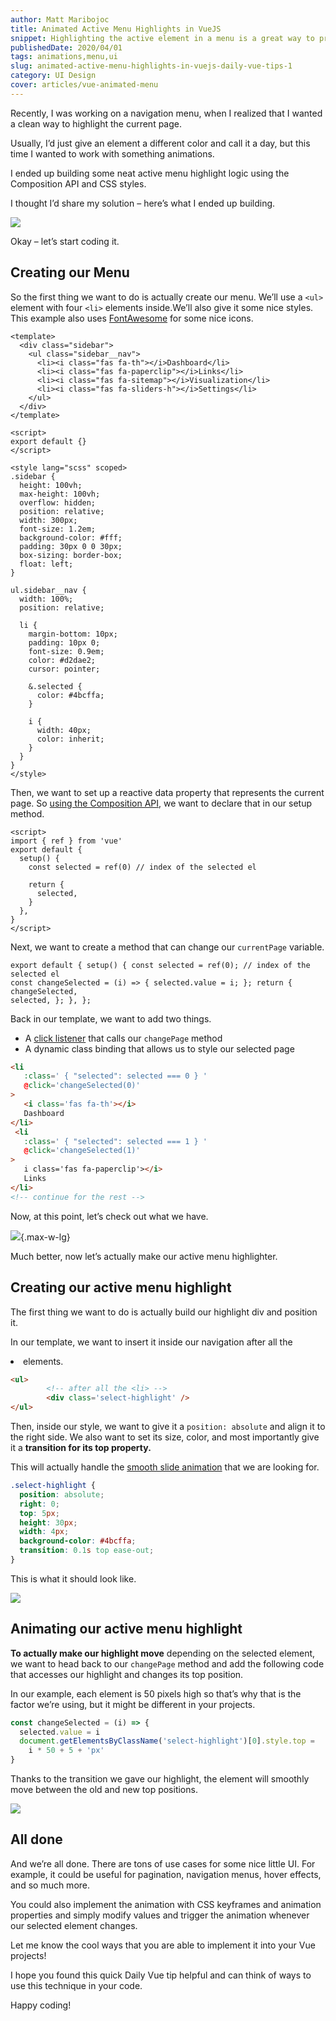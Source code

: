 ```yaml
---
author: Matt Maribojoc
title: Animated Active Menu Highlights in VueJS
snippet: Highlighting the active element in a menu is a great way to provide visual feedback to your site’s visitors. Let’s add animation to make it even better.
publishedDate: 2020/04/01
tags: animations,menu,ui
slug: animated-active-menu-highlights-in-vuejs-daily-vue-tips-1
category: UI Design
cover: articles/vue-animated-menu
---
```

Recently, I was working on a navigation menu, when I realized that I wanted a clean way to highlight the current page.

Usually, I’d just give an element a different color and call it a day, but this time I wanted to work with something animations.

I ended up building some neat active menu highlight logic using the Composition API and CSS styles.

I thought I’d share my solution – here’s what I ended up building.

![](https://dltqhkoxgn1gx.cloudfront.net/img/posts/animated-active-menu-highlights-in-vuejs-daily-vue-tips-1-2.png)

Okay – let’s start coding it.

## Creating our Menu

So the first thing we want to do is actually create our menu. We’ll use a `<ul>` element with four `<li>` elements inside.We’ll also give it some nice styles. This example also uses [FontAwesome](https://fontawesome.com/) for some nice icons.

```vue
<template>
  <div class="sidebar">
    <ul class="sidebar__nav">
      <li><i class="fas fa-th"></i>Dashboard</li>
      <li><i class="fas fa-paperclip"></i>Links</li>
      <li><i class="fas fa-sitemap"></i>Visualization</li>
      <li><i class="fas fa-sliders-h"></i>Settings</li>
    </ul>
  </div>
</template>

<script>
export default {}
</script>

<style lang="scss" scoped>
.sidebar {
  height: 100vh;
  max-height: 100vh;
  overflow: hidden;
  position: relative;
  width: 300px;
  font-size: 1.2em;
  background-color: #fff;
  padding: 30px 0 0 30px;
  box-sizing: border-box;
  float: left;
}

ul.sidebar__nav {
  width: 100%;
  position: relative;

  li {
    margin-bottom: 10px;
    padding: 10px 0;
    font-size: 0.9em;
    color: #d2dae2;
    cursor: pointer;

    &.selected {
      color: #4bcffa;
    }

    i {
      width: 40px;
      color: inherit;
    }
  }
}
</style>
```

Then, we want to set up a reactive data property that represents the current page. So [using the Composition API](https://learnvue.co/2020/01/4-vue3-composition-api-tips-you-should-know/), we want to declare that in our setup method.

```vue
<script>
import { ref } from 'vue'
export default {
  setup() {
    const selected = ref(0) // index of the selected el

    return {
      selected,
    }
  },
}
</script>
```

Next, we want to create a method that can change our `currentPage` variable.

```vue
export default { setup() { const selected = ref(0); // index of the selected el
const changeSelected = (i) => { selected.value = i; }; return { changeSelected,
selected, }; }, };
```

Back in our template, we want to add two things.

- A [click listener](https://learnvue.co/2020/01/a-vue-event-handling-cheatsheet-the-essentials) that calls our `changePage` method
- A dynamic class binding that allows us to style our selected page

```html
<li
   :class=' { "selected": selected === 0 } '
   @click='changeSelected(0)'
>
   <i class='fas fa-th'></i>
   Dashboard
</li>
 <li
   :class=' { "selected": selected === 1 } '
   @click='changeSelected(1)'
>
   i class='fas fa-paperclip'></i>
   Links
</li>
<!-- continue for the rest -->
```

Now, at this point, let’s check out what we have.

![](https://dltqhkoxgn1gx.cloudfront.net/img/posts/animated-active-menu-highlights-in-vuejs-daily-vue-tips-1-3.png){.max-w-lg}

Much better, now let’s actually make our active menu highlighter.

## Creating our active menu highlight

The first thing we want to do is actually build our highlight div and position it.

In our template, we want to insert it inside our navigation after all the <li> elements.

```html
<ul>
        <!-- after all the <li> -->
        <div class='select-highlight' />
</ul>
```

Then, inside our style, we want to give it a `position: absolute` and align it to the right side. We also want to set its size, color, and most importantly give it a **transition for its top property.**

This will actually handle the [smooth slide animation](https://learnvue.co/2020/02/vuejs-animations-for-beginners/) that we are looking for.

```css
.select-highlight {
  position: absolute;
  right: 0;
  top: 5px;
  height: 30px;
  width: 4px;
  background-color: #4bcffa;
  transition: 0.1s top ease-out;
}
```

This is what it should look like.

![](https://dltqhkoxgn1gx.cloudfront.net/img/posts/animated-active-menu-highlights-in-vuejs-daily-vue-tips-1-3.png)

## Animating our active menu highlight

**To actually make our highlight move** depending on the selected element, we want to head back to our `changePage` method and add the following code that accesses our highlight and changes its top position.

In our example, each element is 50 pixels high so that’s why that is the factor we’re using, but it might be different in your projects.

```js
const changeSelected = (i) => {
  selected.value = i
  document.getElementsByClassName('select-highlight')[0].style.top =
    i * 50 + 5 + 'px'
}
```

Thanks to the transition we gave our highlight, the element will smoothly move between the old and new top positions.

![](https://dltqhkoxgn1gx.cloudfront.net/img/posts/animated-active-menu-highlights-in-vuejs-daily-vue-tips-1-4.png)

## All done

And we’re all done. There are tons of use cases for some nice little UI. For example, it could be useful for pagination, navigation menus, hover effects, and so much more.

You could also implement the animation with CSS keyframes and animation properties and simply modify values and trigger the animation whenever our selected element changes.

Let me know the cool ways that you are able to implement it into your Vue projects!

I hope you found this quick Daily Vue tip helpful and can think of ways to use this technique in your code.

Happy coding!
